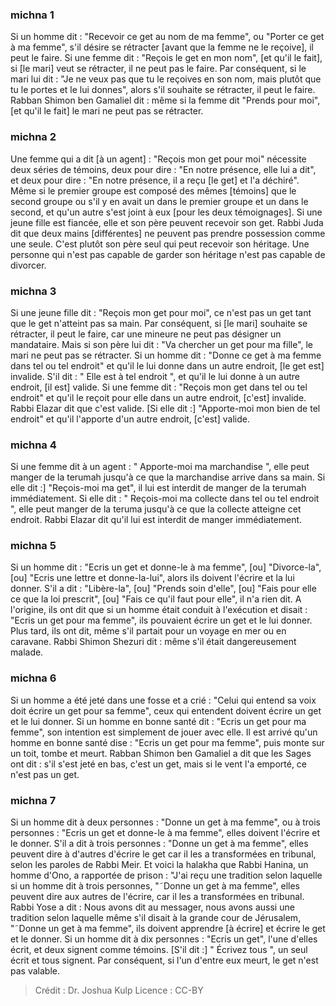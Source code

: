 
### michna 1
Si un homme dit : "Recevoir ce get au nom de ma femme", ou "Porter ce get à ma femme", s'il désire se rétracter [avant que la femme ne le reçoive], il peut le faire. Si une femme dit : "Reçois le get en mon nom", [et qu'il le fait], si [le mari] veut se rétracter, il ne peut pas le faire. Par conséquent, si le mari lui dit : "Je ne veux pas que tu le reçoives en son nom, mais plutôt que tu le portes et le lui donnes", alors s'il souhaite se rétracter, il peut le faire. Rabban Shimon ben Gamaliel dit : même si la femme dit "Prends pour moi", [et qu'il le fait] le mari ne peut pas se rétracter.

### michna 2
Une femme qui a dit [à un agent] : "Reçois mon get pour moi" nécessite deux séries de témoins, deux pour dire : "En notre présence, elle lui a dit", et deux pour dire : "En notre présence, il a reçu [le get] et l'a déchiré". Même si le premier groupe est composé des mêmes [témoins] que le second groupe ou s'il y en avait un dans le premier groupe et un dans le second, et qu'un autre s'est joint à eux [pour les deux témoignages]. Si une jeune fille est fiancée, elle et son père peuvent recevoir son get. Rabbi Juda dit que deux mains [différentes] ne peuvent pas prendre possession comme une seule.  C'est plutôt son père seul qui peut recevoir son héritage. Une personne qui n'est pas capable de garder son héritage n'est pas capable de divorcer.

### michna 3
Si une jeune fille dit : "Reçois mon get pour moi", ce n'est pas un get tant que le get n'atteint pas sa main. Par conséquent, si [le mari] souhaite se rétracter, il peut le faire, car une mineure ne peut pas désigner un mandataire. Mais si son père lui dit : "Va chercher un get pour ma fille", le mari ne peut pas se rétracter. Si un homme dit : "Donne ce get à ma femme dans tel ou tel endroit" et qu'il le lui donne dans un autre endroit, [le get est] invalide. S'il dit : " Elle est à tel endroit ", et qu'il le lui donne à un autre endroit, [il est] valide. Si une femme dit : "Reçois mon get dans tel ou tel endroit" et qu'il le reçoit pour elle dans un autre endroit, [c'est] invalide. Rabbi Elazar dit que c'est valide. [Si elle dit :] "Apporte-moi mon bien de tel endroit" et qu'il l'apporte d'un autre endroit, [c'est] valide.

### michna 4
Si une femme dit à un agent : " Apporte-moi ma marchandise ", elle peut manger de la terumah jusqu'à ce que la marchandise arrive dans sa main. Si elle dit :] "Reçois-moi ma get", il lui est interdit de manger de la terumah immédiatement.   Si elle dit : " Reçois-moi ma collecte dans tel ou tel endroit ", elle peut manger de la teruma jusqu'à ce que la collecte atteigne cet endroit. Rabbi Elazar dit qu'il lui est interdit de manger immédiatement.

### michna 5
Si un homme dit : "Ecris un get et donne-le à ma femme", [ou] "Divorce-la", [ou] "Ecris une lettre et donne-la-lui", alors ils doivent l'écrire et la lui donner. S'il a dit : "Libère-la", [ou] "Prends soin d'elle", [ou] "Fais pour elle ce que la loi prescrit", [ou] "Fais ce qu'il faut pour elle", il n'a rien dit. A l'origine, ils ont dit que si un homme était conduit à l'exécution et disait : "Ecris un get pour ma femme", ils pouvaient écrire un get et le lui donner. Plus tard, ils ont dit, même s'il partait pour un voyage en mer ou en caravane. Rabbi Shimon Shezuri dit : même s'il était dangereusement malade.

### michna 6
Si un homme a été jeté dans une fosse et a crié : "Celui qui entend sa voix doit écrire un get pour sa femme", ceux qui entendent doivent écrire un get et le lui donner. Si un homme en bonne santé dit : "Ecris un get pour ma femme", son intention est simplement de jouer avec elle. Il est arrivé qu'un homme en bonne santé dise : "Ecris un get pour ma femme", puis monte sur un toit, tombe et meurt. Rabban Shimon ben Gamaliel a dit que les Sages ont dit : s'il s'est jeté en bas, c'est un get, mais si le vent l'a emporté, ce n'est pas un get.

### michna 7
Si un homme dit à deux personnes : "Donne un get à ma femme", ou à trois personnes : "Ecris un get et donne-le à ma femme", elles doivent l'écrire et le donner. S'il a dit à trois personnes : "Donne un get à ma femme", elles peuvent dire à d'autres d'écrire le get car il les a transformées en tribunal, selon les paroles de Rabbi Meir. Et voici la halakha que Rabbi Hanina, un homme d'Ono, a rapportée de prison :  "J'ai reçu une tradition selon laquelle si un homme dit à trois personnes, "˜Donne un get à ma femme", elles peuvent dire aux autres de l'écrire, car il les a transformées en tribunal. Rabbi Yose a dit : Nous avons dit au messager, nous avons aussi une tradition selon laquelle même s'il disait à la grande cour de Jérusalem, "˜Donne un get à ma femme", ils doivent apprendre [à écrire] et écrire le get et le donner. Si un homme dit à dix personnes : "Ecris un get", l'une d'elles écrit, et deux signent comme témoins. [S'il dit :] " Écrivez tous ", un seul écrit et tous signent. Par conséquent, si l'un d'entre eux meurt, le get n'est pas valable.

>Crédit : Dr. Joshua Kulp
>Licence : CC-BY